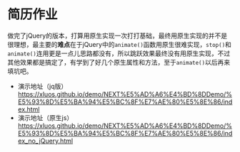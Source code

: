 # 简历作业

做完了jQuery的版本，打算用原生实现一次打打基础，最终用原生实现的并不是很理想，最主要的**难点**在于jQuery中的`animate()`函数用原生很难实现，`stop()`和`animate()`连用更是一点儿思路都没有，所以跳跃效果最终没有用原生实现，不过其他效果都是搞定了，有学到了好几个原生属性和方法，至于`animate()`以后再来填坑吧。
+ 演示地址（jq版）https://xluos.github.io/demo/NEXT%E5%AD%A6%E4%BD%8DDemo/%E5%93%8D%E5%BA%94%E5%BC%8F%E7%AE%80%E5%8E%86/index.html
+ 演示地址（原生js）https://xluos.github.io/demo/NEXT%E5%AD%A6%E4%BD%8DDemo/%E5%93%8D%E5%BA%94%E5%BC%8F%E7%AE%80%E5%8E%86/index_no_jQuery.html